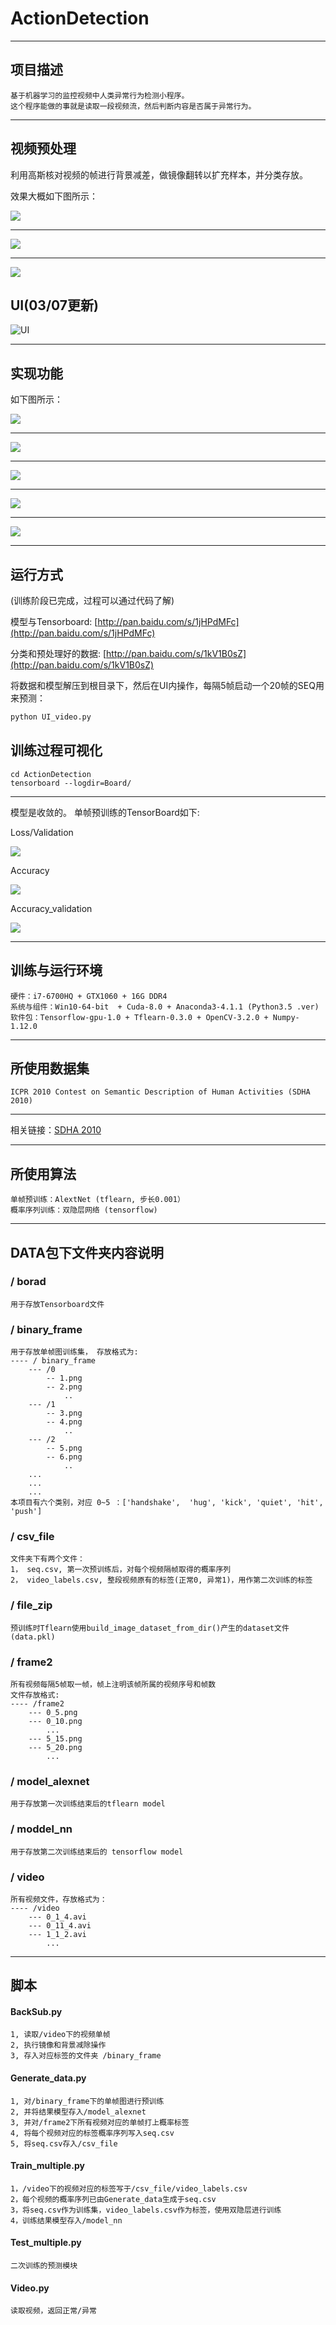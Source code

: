 # ActionDetection
***
## 项目描述
```
基于机器学习的监控视频中人类异常行为检测小程序。
这个程序能做的事就是读取一段视频流，然后判断内容是否属于异常行为。
```
***

## 视频预处理

利用高斯核对视频的帧进行背景减差，做镜像翻转以扩充样本，并分类存放。

效果大概如下图所示：

![](http://p1.bpimg.com/567571/31b194a115081e60.png)
***
![](http://p1.bpimg.com/567571/d305aa37cbf5cae7.png)
***
![](http://p1.bpimg.com/567571/010a7e57070b0df7.png)

## UI(03/07更新)

![UI](http://p1.bqimg.com/567571/37a17fb0d8b218b8.png)
***
## 实现功能



如下图所示：

![](http://i1.piimg.com/567571/fb8808b64f777e1c.png)
***
![](http://p1.bpimg.com/567571/bffc722d19151f06.png)
***
![](http://p1.bqimg.com/567571/c0b101a9ad9b63a8.png)

***
![](http://p1.bqimg.com/567571/476e3e363ffbed47.png)

***

![](http://p1.bqimg.com/567571/06c542c18c3d4559.png)

***
## 运行方式
(训练阶段已完成，过程可以通过代码了解)


模型与Tensorboard: [http://pan.baidu.com/s/1jHPdMFc](http://pan.baidu.com/s/1jHPdMFc)


分类和预处理好的数据: [http://pan.baidu.com/s/1kV1B0sZ](http://pan.baidu.com/s/1kV1B0sZ)


将数据和模型解压到根目录下，然后在UI内操作，每隔5帧启动一个20帧的SEQ用来预测：
```bash
python UI_video.py
```

## 训练过程可视化
```
cd ActionDetection
tensorboard --logdir=Board/
```
***
模型是收敛的。
单帧预训练的TensorBoard如下:

Loss/Validation

![](http://p1.bqimg.com/567571/b2bb5be0fbb3d502.jpg)

Accuracy

![](http://p1.bpimg.com/567571/f45bd2cfbd18f8e3.jpg)

Accuracy_validation

![](http://p1.bpimg.com/567571/6818b0757dc42525.jpg)
***



## 训练与运行环境
```
硬件：i7-6700HQ + GTX1060 + 16G DDR4
系统与组件：Win10-64-bit  + Cuda-8.0 + Anaconda3-4.1.1 (Python3.5 .ver)
软件包：Tensorflow-gpu-1.0 + Tflearn-0.3.0 + OpenCV-3.2.0 + Numpy-1.12.0
```
***
## 所使用数据集
```
ICPR 2010 Contest on Semantic Description of Human Activities (SDHA 2010)
```
***
相关链接：[SDHA 2010](http://cvrc.ece.utexas.edu/SDHA2010/Human_Interaction.html)
***

## 所使用算法
```
单帧预训练：AlextNet (tflearn, 步长0.001）
概率序列训练：双隐层网络 (tensorflow)
```
***
## DATA包下文件夹内容说明
### / borad
```
用于存放Tensorboard文件
```
### / binary_frame
```
用于存放单帧图训练集， 存放格式为:
---- / binary_frame
    --- /0
        -- 1.png
        -- 2.png
            ..
    --- /1
        -- 3.png
        -- 4.png
            ..
    --- /2
        -- 5.png
        -- 6.png
            ..
    ...
    ...
    ...
本项目有六个类别，对应 0~5 ：['handshake',  'hug', 'kick', 'quiet', 'hit', 'push']
```
### / csv_file
```
文件夹下有两个文件：
1， seq.csv, 第一次预训练后，对每个视频隔帧取得的概率序列
2， video_labels.csv, 整段视频原有的标签(正常0, 异常1)，用作第二次训练的标签
```
### / file_zip
```
预训练时Tflearn使用build_image_dataset_from_dir()产生的dataset文件(data.pkl)
```

### / frame2
```
所有视频每隔5帧取一帧，帧上注明该帧所属的视频序号和帧数
文件存放格式:
---- /frame2
    --- 0_5.png
    --- 0_10.png
        ...
    --- 5_15.png
    --- 5_20.png
        ...
```
### / model_alexnet
```
用于存放第一次训练结束后的tflearn model
```
### / moddel_nn
```
用于存放第二次训练结束后的 tensorflow model
```

### / video
```
所有视频文件，存放格式为：
---- /video
    --- 0_1_4.avi
    --- 0_11_4.avi
    --- 1_1_2.avi
        ...
```
***
## 脚本
#### BackSub.py
```
1, 读取/video下的视频单帧
2, 执行镜像和背景减除操作
3, 存入对应标签的文件夹 /binary_frame
```
#### Generate_data.py
```
1, 对/binary_frame下的单帧图进行预训练
2, 并将结果模型存入/model_alexnet
3, 并对/frame2下所有视频对应的单帧打上概率标签
4, 将每个视频对应的标签概率序列写入seq.csv
5, 将seq.csv存入/csv_file
```
#### Train_multiple.py
```
1，/video下的视频对应的标签写于/csv_file/video_labels.csv
2，每个视频的概率序列已由Generate_data生成于seq.csv
3，将seq.csv作为训练集，video_labels.csv作为标签，使用双隐层进行训练
4，训练结果模型存入/model_nn
```

#### Test_multiple.py
```
二次训练的预测模块
```

#### Video.py
```
读取视频，返回正常/异常
```


